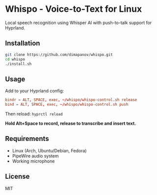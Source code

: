 # Whispo - Voice-to-Text for Linux

Local speech recognition using Whisper AI with push-to-talk support for Hyprland.

## Installation

```bash
git clone https://github.com/dimapanov/whispo.git
cd whispo
./install.sh
```

## Usage

Add to your Hyprland config:
```conf
bindr = ALT, SPACE, exec, ~/whispo/whispo-control.sh release
bind = ALT, SPACE, exec, ~/whispo/whispo-control.sh push
```

Then reload: `hyprctl reload`

**Hold Alt+Space to record, release to transcribe and insert text.**

## Requirements

- Linux (Arch, Ubuntu/Debian, Fedora)
- PipeWire audio system  
- Working microphone

## License

MIT